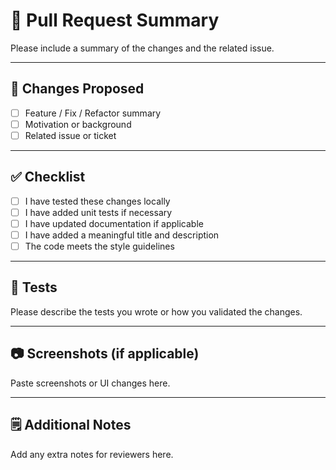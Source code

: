 # 🚀 Pull Request Summary

Please include a summary of the changes and the related issue. 

---

## 📌 Changes Proposed
- [ ] Feature / Fix / Refactor summary
- [ ] Motivation or background
- [ ] Related issue or ticket

---

## ✅ Checklist

- [ ] I have tested these changes locally
- [ ] I have added unit tests if necessary
- [ ] I have updated documentation if applicable
- [ ] I have added a meaningful title and description
- [ ] The code meets the style guidelines

---

## 🧪 Tests

Please describe the tests you wrote or how you validated the changes.

---

## 📷 Screenshots (if applicable)

Paste screenshots or UI changes here.

---

## 🗒️ Additional Notes

Add any extra notes for reviewers here.
